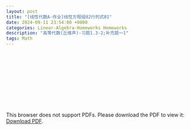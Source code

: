 ```yaml
---
layout: post
title: "[线性代数A-作业]线性方程组02行列式01"
date: 2024-09-11 23:54:00 +0800
categories: Linear-Algebra-Homeworks Homeworks
description: "高等代数(丘维声)-习题1.3-2;补充题一1"
tags: Math
---
```

<!-- ![](../assets/pdfs/la-01.pdf) -->
<!-- For ios users:[Download](https://github.com/PhotonYan/PhotonYan.github.io/blob/gh-pages/pdfs/la-01.pdf)

<object data="{{ site.url }}{{ site.baseurl }}/assets/pdfs/la-01.pdf" type="application/pdf"></object> -->

<object data="{{ site.url }}/assets/pdfs/la-homework2.pdf" type="application/pdf" width="700px" height="700px">
    <embed src="{{ site.url }}/assets/pdfs/la-homework2.pdf">
        <p>This browser does not support PDFs. Please download the PDF to view it: <a href="{{ site.url }}/assets/pdfs/la-homework2.pdf">Download PDF</a>.</p>
    </embed>
</object>